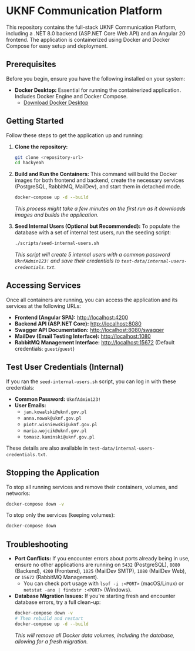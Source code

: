 # UKNF Communication Platform

This repository contains the full-stack UKNF Communication Platform, including a .NET 8.0 backend (ASP.NET Core Web API) and an Angular 20 frontend. The application is containerized using Docker and Docker Compose for easy setup and deployment.

## Prerequisites

Before you begin, ensure you have the following installed on your system:

- **Docker Desktop:** Essential for running the containerized application. Includes Docker Engine and Docker Compose.
  - [Download Docker Desktop](https://www.docker.com/products/docker-desktop/)

## Getting Started

Follow these steps to get the application up and running:

1.  **Clone the repository:**

    ```bash
    git clone <repository-url>
    cd hackyeah
    ```

2.  **Build and Run the Containers:**
    This command will build the Docker images for both frontend and backend, create the necessary services (PostgreSQL, RabbitMQ, MailDev), and start them in detached mode.

    ```bash
    docker-compose up -d --build
    ```

    _This process might take a few minutes on the first run as it downloads images and builds the application._

3.  **Seed Internal Users (Optional but Recommended):**
    To populate the database with a set of internal test users, run the seeding script:

    ```bash
    ./scripts/seed-internal-users.sh
    ```

    _This script will create 5 internal users with a common password `UknfAdmin123!` and save their credentials to `test-data/internal-users-credentials.txt`._

## Accessing Services

Once all containers are running, you can access the application and its services at the following URLs:

- **Frontend (Angular SPA):** [http://localhost:4200](http://localhost:4200)
- **Backend API (ASP.NET Core):** [http://localhost:8080](http://localhost:8080)
- **Swagger API Documentation:** [http://localhost:8080/swagger](http://localhost:8080/swagger)
- **MailDev (Email Testing Interface):** [http://localhost:1080](http://localhost:1080)
- **RabbitMQ Management Interface:** [http://localhost:15672](http://localhost:15672) (Default credentials: `guest`/`guest`)

## Test User Credentials (Internal)

If you ran the `seed-internal-users.sh` script, you can log in with these credentials:

- **Common Password:** `UknfAdmin123!`
- **User Emails:**
  - `jan.kowalski@uknf.gov.pl`
  - `anna.nowak@uknf.gov.pl`
  - `piotr.wisniewski@uknf.gov.pl`
  - `maria.wojcik@uknf.gov.pl`
  - `tomasz.kaminski@uknf.gov.pl`

These details are also available in `test-data/internal-users-credentials.txt`.

## Stopping the Application

To stop all running services and remove their containers, volumes, and networks:

```bash
docker-compose down -v
```

To stop only the services (keeping volumes):

```bash
docker-compose down
```

## Troubleshooting

- **Port Conflicts:** If you encounter errors about ports already being in use, ensure no other applications are running on `5432` (PostgreSQL), `8080` (Backend), `4200` (Frontend), `1025` (MailDev SMTP), `1080` (MailDev Web), or `15672` (RabbitMQ Management).
  - You can check port usage with `lsof -i :<PORT>` (macOS/Linux) or `netstat -ano | findstr :<PORT>` (Windows).
- **Database Migration Issues:** If you're starting fresh and encounter database errors, try a full clean-up:
  ```bash
  docker-compose down -v
  # Then rebuild and restart
  docker-compose up -d --build
  ```
  _This will remove all Docker data volumes, including the database, allowing for a fresh migration._
